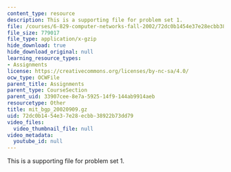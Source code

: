 ```yaml
---
content_type: resource
description: This is a supporting file for problem set 1.
file: /courses/6-829-computer-networks-fall-2002/72dc0b1454e37e28ecbb38922b73dd79_mit_bgp_20020909.gz
file_size: 779017
file_type: application/x-gzip
hide_download: true
hide_download_original: null
learning_resource_types:
- Assignments
license: https://creativecommons.org/licenses/by-nc-sa/4.0/
ocw_type: OCWFile
parent_title: Assignments
parent_type: CourseSection
parent_uid: 33907cee-8e7a-5925-14f9-144ab9914aeb
resourcetype: Other
title: mit_bgp_20020909.gz
uid: 72dc0b14-54e3-7e28-ecbb-38922b73dd79
video_files:
  video_thumbnail_file: null
video_metadata:
  youtube_id: null
---
```

This is a supporting file for problem set 1.